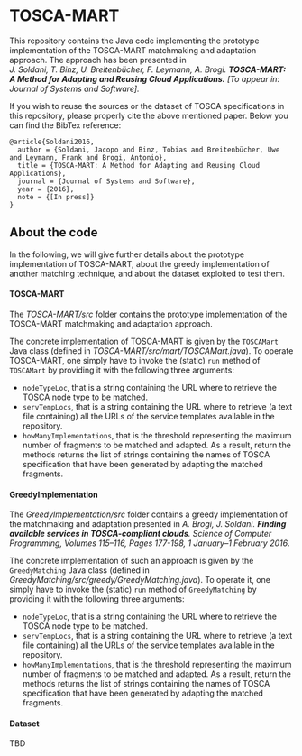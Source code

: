 # TOSCA-MART
This repository contains the Java code implementing the prototype implementation of the TOSCA-MART 
matchmaking and adaptation approach. The approach has been presented in 
<br> 
_J. Soldani, T. Binz, U. Breitenbücher, F. Leymann, A. Brogi. 
**TOSCA-MART: A Method for Adapting and Reusing Cloud Applications.** 
[To appear in: Journal of Systems and Software]._ 

If you wish to reuse the sources or the dataset of TOSCA specifications in this repository, please properly 
cite the above mentioned paper. Below you can find the BibTex reference:
```
@article{Soldani2016,
  author = {Soldani, Jacopo and Binz, Tobias and Breitenbücher, Uwe and Leymann, Frank and Brogi, Antonio},
  title = {TOSCA-MART: A Method for Adapting and Reusing Cloud Applications},
  journal = {Journal of Systems and Software},
  year = {2016},
  note = {[In press]}
}
```

## About the code
In the following, we will give further details about the prototype implementation of TOSCA-MART, about the greedy
implementation of another matching technique, and about the dataset exploited to test them. 

#### TOSCA-MART
The _TOSCA-MART/src_ folder contains the prototype implementation of the TOSCA-MART matchmaking and adaptation approach. 

The concrete implementation of TOSCA-MART is given by the ```TOSCAMart``` Java class (defined in
_TOSCA-MART/src/mart/TOSCAMart.java_).
To operate TOSCA-MART, one simply have to invoke the (static) ```run``` method of ```TOSCAMart``` by providing it with the
following three arguments:
- ```nodeTypeLoc```, that is a string containing the URL where to retrieve the TOSCA node type to be matched.
- ```servTempLocs```, that is a string containing the URL where to retrieve (a text file containing) all the URLs of the service templates available in the repository. 
- ```howManyImplementations```, that is the threshold representing the maximum number of fragments to be matched and adapted.
As a result, return the methods returns the list of strings containing the names of TOSCA specification that have been generated by adapting the matched fragments.

#### GreedyImplementation
The _GreedyImplementation/src_ folder contains a greedy implementation of the matchmaking and adaptation presented in 
_A. Brogi, J. Soldani. **Finding available services in TOSCA-compliant clouds**. Science of Computer Programming, Volumes 115–116, Pages 177-198, 1 January–1 February 2016_.

The concrete implementation of such an approach is given by the ```GreedyMatching``` Java class (defined in
_GreedyMatching/src/greedy/GreedyMatching.java_).
To operate it, one simply have to invoke the (static) ```run``` method of ```GreedyMatching``` by providing it with the
following three arguments:
- ```nodeTypeLoc```, that is a string containing the URL where to retrieve the TOSCA node type to be matched.
- ```servTempLocs```, that is a string containing the URL where to retrieve (a text file containing) all the URLs of the service templates available in the repository. 
- ```howManyImplementations```, that is the threshold representing the maximum number of fragments to be matched and adapted.
As a result, return the methods returns the list of strings containing the names of TOSCA specification that have been generated by adapting the matched fragments.

#### Dataset
TBD
